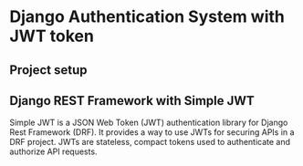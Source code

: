 # Django Authentication System with JWT token

## Project setup
## Django REST Framework with Simple JWT 
Simple JWT is a JSON Web Token (JWT) authentication library for Django Rest Framework (DRF). It provides a way to use JWTs for securing APIs in a DRF project. JWTs are stateless, compact tokens used to authenticate and authorize API requests.
